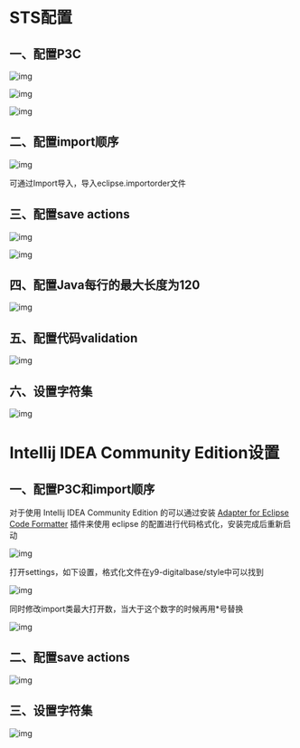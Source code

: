 # **STS配置**

## 一、**配置P3C**

![img](./images/wps9.jpg)

![img](./images/wps10.jpg)

![img](./images/wps11.jpg)

## 二、**配置import顺序**

![img](./images/wps12.jpg)

可通过Import导入，导入eclipse.importorder文件

## 三、**配置save actions**

![img](./images/wps14.jpg)

![img](./images/wps15.jpg)

## 四、**配置Java每行的最大长度为120**

![img](./images/wps16.jpg)

## 五、**配置代码validation**

![img](./images/wps17.jpg)

## **六、设置字符集**

![img](./images/wps18.jpg)

# **Intellij IDEA** **Community Edition设置**

## 一、**配置P3C和import顺序**

对于使用 Intellij IDEA Community Edition
的可以通过安装 [Adapter for Eclipse Code Formatter](https://plugins.jetbrains.com/plugin/6546-adapter-for-eclipse-code-formatter)
插件来使用 eclipse 的配置进行代码格式化，安装完成后重新启动

![img](./images/wps19.jpg)

打开settings，如下设置，格式化文件在y9-digitalbase/style中可以找到

![img](./images/wps20.jpg)

同时修改import类最大打开数，当大于这个数字的时候再用*号替换

![img](./images/wps21.jpg)

## 二、**配置save actions**

![img](./images/wps22.jpg)

## **三、设置字符集**

![img](./images/wps23.jpg) 

 

